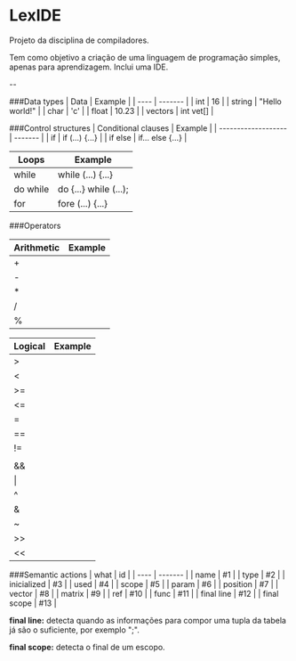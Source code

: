 # LexIDE
Projeto da disciplina de compiladores.

Tem como objetivo a criação de uma linguagem de programação simples, apenas para aprendizagem. Inclui uma IDE.

--

###Data types
| Data | Example |
| ---- | ------- |
| int | 16 |
| string | "Hello world!" |
| char | 'c' |
| float | 10.23 |
| vectors | int vet[] |

###Control structures
| Conditional clauses | Example |
| ------------------- | ------- |
| if | if (...) {...} |
| if else | if... else {...} |

| Loops | Example |
| ----- | ------- |
| while | while (...) {...} |
| do while | do {...} while (...); |
| for | fore (...) {...} |

###Operators

| Arithmetic | Example |
| ---------- | ------- |
| + | |
| - | |
| * | |
| / | |
| % | |

| Logical | Example |
| ------- | ------- |
| > | |
| < | |
| >= | |
| <= | |
| = | |
| == | |
| != | |
| || | |
| && | |
| \| | |
| ^ | |
| & | |
| ~ | |
| >> | |
| << | |

###Semantic actions
| what | id |
| ---- | ------- |
| name | #1 |
| type | #2 |
| inicialized | #3 |
| used | #4 |
| scope | #5 |
| param | #6 |
| position | #7 |
| vector | #8 |
| matrix | #9 |
| ref | #10 |
| func | #11 |
| final line | #12 |
| final scope | #13 |

**final line:** detecta quando as informações para compor uma tupla da tabela já são o suficiente, por exemplo ";".

**final scope:** detecta o final de um escopo.
